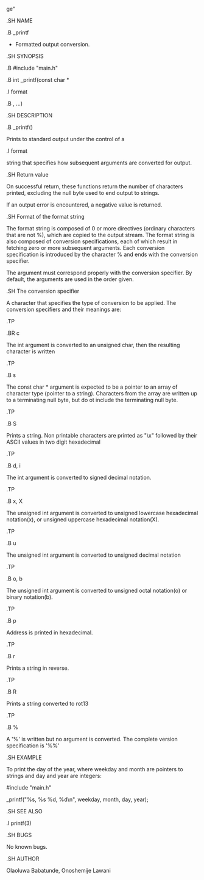 ge"

.SH NAME

.B _printf

- Formatted output conversion.

.SH SYNOPSIS

.B #include "main.h"



.B int _printf(const char *

.I format

.B , ...)

.SH DESCRIPTION

.B _printf()

Prints to standard output under the control of a 

.I format

string that specifies how subsequent arguments are converted for output. 

.SH Return value

On successful return, these functions return the number of characters printed, excluding the null byte used to end output to strings.



If an output error is encountered, a negative value is returned.

.SH Format of the format string

The format string is composed of 0 or more directives (ordinary characters that are not %), which are copied to the output stream. The format string is also composed of conversion specifications, each of which result in fetching zero or more subsequent arguments. Each conversion specification is introduced by the character % and ends with the conversion specifier.

The argument must correspond properly with the conversion specifier. By default, the arguments are used in the order given.

.SH The conversion specifier

A character that specifies the type of conversion to be applied. The conversion specifiers and their meanings are:

.TP

.BR c

The int argument is converted to an unsigned char, then the resulting character is written

.TP

.B s

The const char * argument is expected to be a pointer to an array of character type (pointer to a string). Characters from the array are written up to a terminating null byte, but do ot include the terminating null byte.

.TP

.B S

Prints a string. Non printable characters are printed as "\x" followed by their ASCII values in two digit hexadecimal

.TP

.B d, i

The int argument is converted to signed decimal notation.

.TP

.B x, X

The unsigned int argument is converted to unsigned lowercase hexadecimal notation(x), or unsigned uppercase hexadecimal notation(X).

.TP

.B u

The unsigned int argument is converted to unsigned decimal notation

.TP

.B o, b

The unsigned int argument is converted to unsigned octal notation(o) or binary notation(b).

.TP

.B p

Address is printed in hexadecimal.

.TP

.B r

Prints a string in reverse.

.TP

.B R

Prints a string converted to rot13

.TP

.B %

A '%' is written but no argument is converted. The complete version specification is '%%'

.SH EXAMPLE

To print the day of the year, where weekday and month are pointers to strings and day and year are integers:



#include "main.h"



_printf("%s, %s %d, %d\\n", weekday, month, day, year);

.SH SEE ALSO

.I printf(3)

.SH BUGS

No known bugs.

.SH AUTHOR

Olaoluwa Babatunde, Onoshemije Lawani
